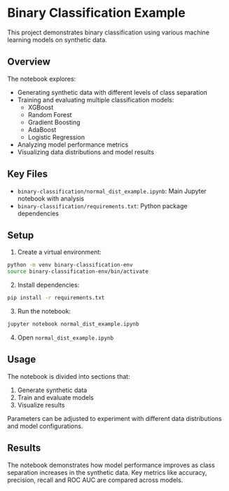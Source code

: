 # Binary Classification Example

This project demonstrates binary classification using various machine learning models on synthetic data.

## Overview

The notebook explores:

- Generating synthetic data with different levels of class separation
- Training and evaluating multiple classification models:
  - XGBoost
  - Random Forest  
  - Gradient Boosting
  - AdaBoost
  - Logistic Regression
- Analyzing model performance metrics
- Visualizing data distributions and model results

## Key Files

- `binary-classification/normal_dist_example.ipynb`: Main Jupyter notebook with analysis
- `binary-classification/requirements.txt`: Python package dependencies

## Setup

1. Create a virtual environment:

```bash
python -m venv binary-classification-env
source binary-classification-env/bin/activate
```

2. Install dependencies:

```bash
pip install -r requirements.txt
```

3. Run the notebook:

```bash
jupyter notebook normal_dist_example.ipynb
```

4. Open `normal_dist_example.ipynb`

## Usage

The notebook is divided into sections that:

1. Generate synthetic data 
2. Train and evaluate models
3. Visualize results

Parameters can be adjusted to experiment with different data distributions and model configurations.

## Results

The notebook demonstrates how model performance improves as class separation increases in the synthetic data. Key metrics like accuracy, precision, recall and ROC AUC are compared across models.


